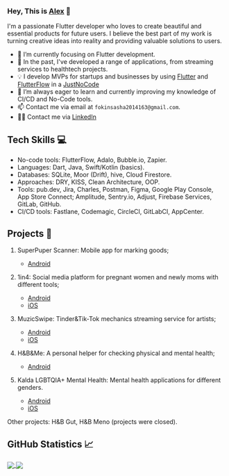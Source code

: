 ### Hey, This is [Alex](https://github.com/AlexFox63) 👋

I'm a passionate Flutter developer who loves to create beautiful and essential products for future users. I believe the best part of my work is turning creative ideas into reality and providing valuable solutions to users.

- 🎯 I’m currently focusing on Flutter development.
- 🚀 In the past, I've developed a range of applications, from streaming services to healthtech projects.
- 💡 I develop MVPs for startups and businesses by using [Flutter](https://flutter.dev/) and [FlutterFlow](https://flutterflow.io/) in a [JustNoCode](https://github.com/JustIncDev)
- 🌱 I’m always eager to learn and currently improving my knowledge of CI/CD and No-Code tools.
- 📫 Contact me via email at `fokinsasha2014163@gmail.com`.
- 🖖🏻 Contact me via [LinkedIn](https://www.linkedin.com/in/alex-code/)

## Tech Skills 💻
- No-code tools: FlutterFlow, Adalo, Bubble.io, Zapier.
- Languages: Dart, Java, Swift/Kotlin (basics).
- Databases: SQLite, Moor (Drift), hive, Cloud Firestore.
- Approaches: DRY, KISS, Clean Architecture, OOP.
- Tools: pub.dev, Jira, Charles, Postman, Figma, Google Play Console, App Store Connect; Amplitude, Sentry.io, Adjust, Firebase Services, GitLab, GitHub.
- CI/CD tools: Fastlane, Codemagic, CircleCI, GitLabCI, AppCenter.

## Projects 🚀
1. SuperPuper Scanner: Mobile app for marking goods;
    - [Android](https://play.google.com/store/apps/details?id=com.superpuperscanner.android&hl=ru&gl=US)

2. 1in4: Social media platform for pregnant women and newly moms with different tools;
    - [Android](https://play.google.com/store/apps/details?id=com.oneinfour.fertility)
    - [iOS](https://apps.apple.com/us/app/id1492226091)

3. MuzicSwipe: Tinder&Tik-Tok mechanics streaming service for artists;
    - [Android](https://play.google.com/store/apps/details?id=com.muzicswipe.android&hl=en_US&gl=US)
    - [iOS](https://apps.apple.com/us/app/muzicswipe-discover-new-music/id1563012935)

4. H&B&Me: A personal helper for checking physical and mental health;
    - [Android](https://play.google.com/store/apps/details?id=com.beyond100.mobile.android)

5. Kalda LGBTQIA+ Mental Health: Mental health applications for different genders.
    - [Android](https://play.google.com/store/apps/details?id=com.flutterflow.kalda&hl=en_US&gl=US)
    - [iOS](https://apps.apple.com/gb/app/kalda-lgbt/id1616677264)

Other projects: H&B Gut, H&B Meno (projects were closed).

## GitHub Statistics 📈
<a href="https://github.com/AlexFox63">
  <img align="center" src="https://github-readme-stats.anuraghazra1.vercel.app/api/top-langs/?username=AlexFox63&theme=light&hide_langs_below=0&title_color=000" />
</a>

<a href="https://github.com/AlexFox63">
  <img align="center" src="https://github-readme-stats.anuraghazra1.vercel.app/api?username=AlexFox63&show_icons=true&theme=light&line_height=40&title_color=7221ff&count_private=true" />
</a>